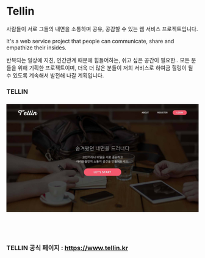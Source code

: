# Tellin
사람들이 서로 그들의 내면을 소통하며 공유, 공감할 수 있는 웹 서비스 프로젝트입니다.

It's a web service project that people can communicate, share and empathize their insides.

반복되는 일상에 지친, 인간관계 때문에 힘들어하는, 쉬고 싶은 공간이 필요한.. 모든 분들을 위해 기획한 프로젝트이며, 더욱 더 많은 분들이 저희 서비스로 하여금 힐링이 될 수 있도록 계속해서 발전해 나갈 계획입니다.



<h3>TELLIN<h3>
<img src = "./Pages/LandingPage.jpg"/>

<br><br><br>
TELLIN 공식 페이지 : https://www.tellin.kr



